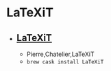 # LaTeXiT
- [LaTeXiT](https://www.chachatelier.fr/latexit/)
  - 
  - Pierre,Chatelier,LaTeXiT
  - `brew cask install LaTeXiT`

